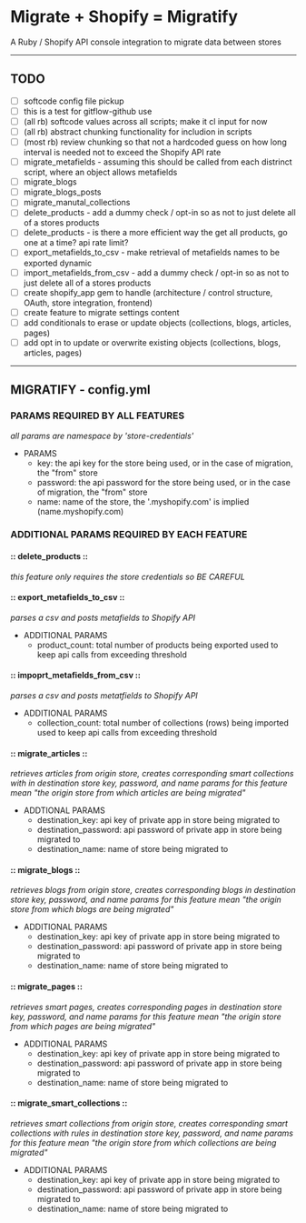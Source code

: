 # Migrate + Shopify = Migratify #
A Ruby / Shopify API console integration to migrate data between stores 
- - - -

## TODO ##
- [ ] softcode config file pickup
- [ ] this is a test for gitflow-github use
- [ ] (all rb) softcode values across all scripts; make it cl input for now
- [ ] (all rb) abstract chunking functionality for includion in scripts
- [ ] (most rb) review chunking so that not a hardcoded guess on how long interval is needed not to exceed the Shopify API rate 
- [ ] migrate\_metafields - assuming this should be called from each distrinct script, where an object allows metafields
- [ ] migrate\_blogs
- [ ] migrate\_blogs_posts
- [ ] migrate\_manutal\_collections
- [ ] delete\_products - add a dummy check / opt-in so as not to just delete all of a stores products
- [ ] delete\_products - is there a more efficient way the get all products, go one at a time? api rate limit? 
- [ ] export\_metafields\_to\_csv - make retrieval of metafields names to be exported dynamic 
- [ ] import\_metafields\_from\_csv - add a dummy check / opt-in so as not to just delete all of a stores products
- [ ] create shopify\_app gem to handle (architecture / control structure, OAuth, store integration, frontend)
- [ ] create feature to migrate settings content
- [ ] add conditionals to erase or update objects (collections, blogs, articles, pages)
- [ ] add opt in to update or overwrite existing objects (collections, blogs, articles, pages)
- - - -

## MIGRATIFY - config.yml ##

### PARAMS REQUIRED BY ALL FEATURES ###
*all params are namespace by 'store-credentials'*
* PARAMS
  * key: the api key for the store being used, or in the case of migration, the "from" store
  * password: the api password for the store being used, or in the case of migration, the "from" store
  * name: name of the store, the '.myshopify.com' is implied (name.myshopify.com)

### ADDITIONAL PARAMS REQUIRED BY EACH FEATURE ###
#### :: delete\_products :: ####
*this feature only requires the store credentials so BE CAREFUL*

#### :: export\_metafields\_to\_csv ::  ####
*parses a csv and posts metafields to Shopify API*
* ADDITIONAL PARAMS
  * product\_count: total number of products being exported used to keep api calls from exceeding threshold

#### :: impoprt\_metafields\_from\_csv :: #### 
*parses a csv and posts metatfields to Shopify API*
* ADDITIONAL PARAMS
  * collection\_count: total number of collections (rows) being imported used to keep api calls from exceeding threshold

#### :: migrate\_articles :: ####
*retrieves articles from origin store, creates corresponding smart collections with in destination store*
*key, password, and name params for this feature mean "the origin store from which articles are being migrated"*
* ADDTIONAL PARAMS
  * destination\_key: api key of private app in store being migrated to
  * destination\_password: api password of private app in store being migrated to
  * destination\_name: name of store being migrated to
#### :: migrate\_blogs :: ####
*retrieves blogs from origin store, creates corresponding blogs in destination store*
*key, password, and name params for this feature mean "the origin store from which blogs are being migrated"*
* ADDITIONAL PARAMS
  * destination\_key: api key of private app in store being migrated to
  * destination\_password: api password of private app in store being migrated to
  * destination\_name: name of store being migrated to
#### :: migrate\_pages :: ####
*retrieves smart pages, creates corresponding pages in destination store*
*key, password, and name params for this feature mean "the origin store from which pages are being migrated"*
* ADDITIONAL PARAMS
  * destination\_key: api key of private app in store being migrated to
  * destination\_password: api password of private app in store being migrated to
  * destination\_name: name of store being migrated to
#### :: migrate\_smart\_collections :: ####
*retrieves smart collections from origin store, creates corresponding smart collections with rules in destination store*
*key, password, and name params for this feature mean "the origin store from which collections are being migrated"*
* ADDITIONAL PARAMS
  * destination\_key: api key of private app in store being migrated to
  * destination\_password: api password of private app in store being migrated to
  * destination\_name: name of store being migrated to
